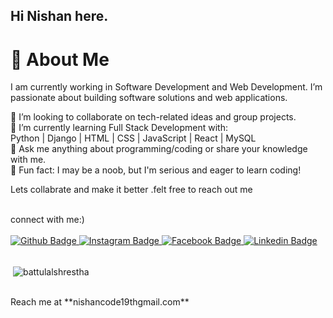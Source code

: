 ## Hi  Nishan here.
# 👋 About Me </br>

I am currently working in Software Development and Web Development. I’m passionate about building software solutions and web applications.</br>

🔭 I’m looking to collaborate on tech-related ideas and group projects.</br>
🌱 I’m currently learning Full Stack Development with: </br>
Python | Django | HTML | CSS | JavaScript | React | MySQL </br>
💬 Ask me anything about programming/coding or share your knowledge with me. </br>
🎯 Fun fact: I may be a noob, but I'm serious and eager to learn coding! </br>
<p> Lets collabrate and make it better .felt free to reach out me</p>
<br>
connect with me:) 
</br>
<br>
<div id="badges">
  <a href="https://github.com/battulalshrestha">
    <img src="https://img.shields.io/badge/Github-white?style=for-the-badge&logo=Github&logoColor=black" alt="Github Badge"/>
  </a>
   <a href="https://www.instagram.com/nish.an977">
    <img src="https://img.shields.io/badge/Instagram-purple?style=for-the-badge&logo=instagram&logoColor=white" alt="Instagram Badge"/>
  </a>
   <a href="https://www.facebook.com/nishan.shrestha.9803150">
    <img src="https://img.shields.io/badge/Facebook-blue?style=for-the-badge&logo=facebook&logoColor=white" alt="Facebook Badge"/>
  </a>
   <a href="https://www.linkedin.com/in/nishan-shrestha-5a0693233">
    <img src="https://img.shields.io/badge/Linkedin-blue?style=for-the-badge&logo=linkedin&logoColor=white" alt="Linkedin Badge"/>
  </a>
</div>
<br>
<p>&nbsp;<img align="center" src="https://github-readme-stats.vercel.app/api?username=battulalshrestha&show_icons=true&locale=en" alt="battulalshrestha" /></p>
<br>
Reach me at **nishancode19thgmail.com**
